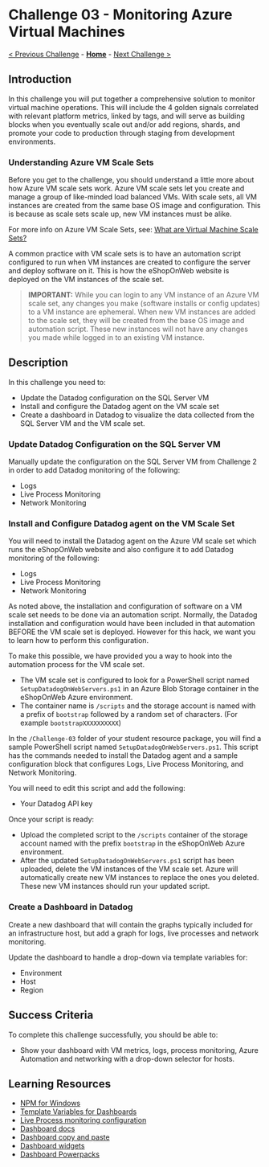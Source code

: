 # Challenge 03 - Monitoring Azure Virtual Machines

[< Previous Challenge](./Challenge-02.md) - **[Home](../README.md)** - [Next Challenge >](./Challenge-04.md)

## Introduction

In this challenge you will put together a comprehensive solution to monitor virtual machine operations. This will include the 4 golden signals correlated with relevant platform metrics, linked by tags, and will serve as building blocks when you eventually scale out and/or add regions, shards, and promote your code to production through staging from development environments.

### Understanding Azure VM Scale Sets

Before you get to the challenge, you should understand a little more about how Azure VM scale sets work. Azure VM scale sets let you create and manage a group of like-minded load balanced VMs. With scale sets, all VM instances are created from the same base OS image and configuration. This is because as scale sets scale up, new VM instances must be alike.

For more info on Azure VM Scale Sets, see: [What are Virtual Machine Scale Sets?](https://learn.microsoft.com/en-us/azure/virtual-machine-scale-sets/overview)

A common practice with VM scale sets is to have an automation script configured to run when VM instances are created to configure the server and deploy software on it. This is how the eShopOnWeb website is deployed on the VM instances of the scale set.

>**IMPORTANT:** While you can login to any VM instance of an Azure VM scale set, any changes you make (software installs or config updates) to a VM instance are ephemeral. When new VM instances are added to the scale set, they will be created from the base OS image and automation script.  These new instances will not have any changes you made while logged in to an existing VM instance.

## Description

In this challenge you need to:
- Update the Datadog configuration on the SQL Server VM
- Install and configure the Datadog agent on the VM scale set
- Create a dashboard in Datadog to visualize the data collected from the SQL Server VM and the VM scale set.

### Update Datadog Configuration on the SQL Server VM

Manually update the configuration on the SQL Server VM from Challenge 2 in order to add Datadog monitoring of the following: 
- Logs
- Live Process Monitoring
- Network Monitoring

### Install and Configure Datadog agent on the VM Scale Set

You will need to install the Datadog agent on the Azure VM scale set which runs the eShopOnWeb website and also configure it to add Datadog monitoring of the following:
- Logs
- Live Process Monitoring
- Network Monitoring

As noted above, the installation and configuration of software on a VM scale set needs to be done via an automation script. Normally, the Datadog installation and configuration would have been included in that automation BEFORE the VM scale set is deployed. However for this hack, we want you to learn how to perform this configuration.

To make this possible, we have provided you a way to hook into the automation process for the VM scale set. 
- The VM scale set is configured to look for a PowerShell script named `SetupDatadogOnWebServers.ps1` in an Azure Blob Storage container in the eShopOnWeb Azure environment.  
- The container name is `/scripts` and the storage account is named with a prefix of `bootstrap` followed by a random set of characters. (For example `bootstrapXXXXXXXXXX`)

In the `/Challenge-03` folder of your student resource package, you will find a sample PowerShell script named `SetupDatadogOnWebServers.ps1`. This script has the commands needed to install the Datadog agent and a sample configuration block that configures Logs, Live Process Monitoring, and Network Monitoring.  

You will need to edit this script and add the following:
- Your Datadog API key

Once your script is ready:
- Upload the completed script to the `/scripts` container of the storage account named with the prefix `bootstrap` in the eShopOnWeb Azure environment. 
- After the updated `SetupDatadogOnWebServers.ps1` script has been uploaded, delete the VM instances of the VM scale set.  Azure will automatically create new VM instances to replace the ones you deleted.  These new VM instances should run your updated script.

### Create a Dashboard in Datadog

Create a new dashboard that will contain the graphs typically included for an infrastructure host, but add a graph for logs, live processes and network monitoring. 

Update the dashboard to handle a drop-down via template variables for:
- Environment
- Host
- Region

## Success Criteria

To complete this challenge successfully, you should be able to:
- Show your dashboard with VM metrics, logs, process monitoring, Azure Automation and networking with a drop-down selector for hosts.

## Learning Resources

- [NPM for Windows](https://docs.datadoghq.com/network_monitoring/performance/setup/?tab=agentwindows) 
- [Template Variables for Dashboards](https://docs.datadoghq.com/dashboards/template_variables/)
- [Live Process monitoring configuration](https://docs.datadoghq.com/infrastructure/process/?tab=linuxwindows) 
- [Dashboard docs](https://docs.datadoghq.com/dashboards) 
- [Dashboard copy and paste](https://www.datadoghq.com/blog/copy-paste-widget/)
- [Dashboard widgets](https://docs.datadoghq.com/dashboards/widgets/)
- [Dashboard Powerpacks](https://www.datadoghq.com/blog/standardize-dashboards-powerpacks-datadog/)
